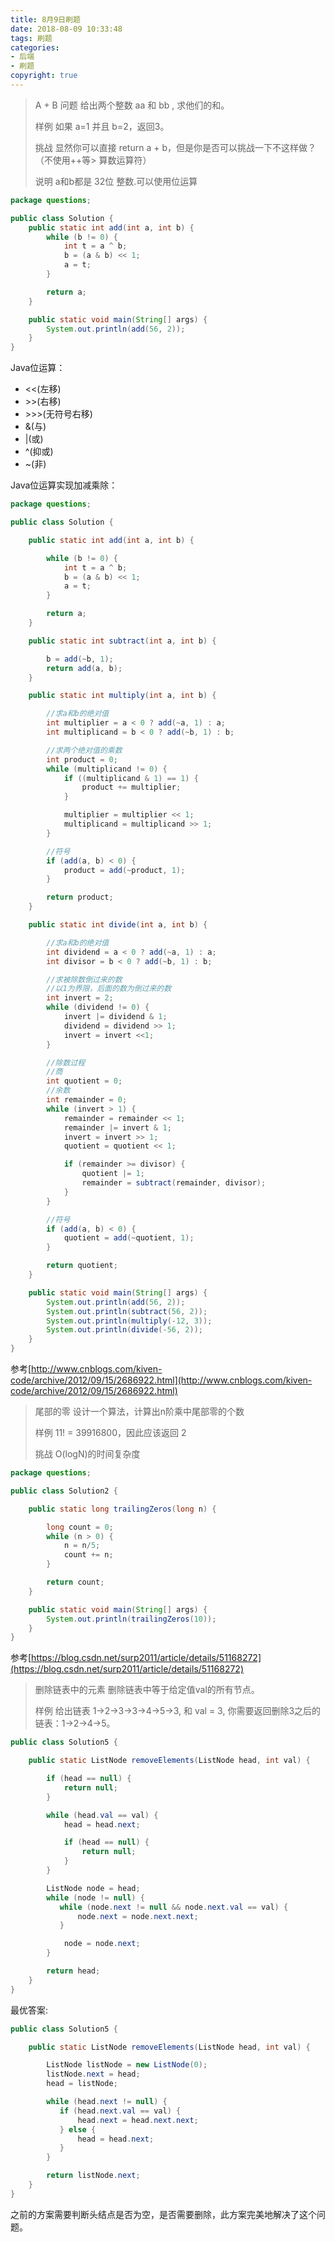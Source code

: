 ```yaml
---
title: 8月9日刷题
date: 2018-08-09 10:33:48
tags: 刷题
categories:
- 后端
- 刷题
copyright: true
---
```

>  A + B 问题
> 给出两个整数 aa 和 bb , 求他们的和。
> 
> 样例
> 如果 a=1 并且 b=2，返回3。
> 
> 挑战
> 显然你可以直接 return a + b，但是你是否可以挑战一下不这样做？（不使用++等> 算数运算符）
> 
> 说明
> a和b都是 32位 整数.可以使用位运算
> 
  
<!--more-->  
  
```java
package questions;

public class Solution {
    public static int add(int a, int b) {
        while (b != 0) {
            int t = a ^ b;
            b = (a & b) << 1;
            a = t;
        }

        return a;
    }

    public static void main(String[] args) {
        System.out.println(add(56, 2));
    }
}
```
  
Java位运算：  
  
* &lt;&lt;(左移)
* &gt;&gt;(右移)
* &gt;&gt;&gt;(无符号右移)
* &(与)
* |(或)
* ^(抑或)
* ~(非)
  
Java位运算实现加减乘除：  
  
```java
package questions;

public class Solution {

    public static int add(int a, int b) {

        while (b != 0) {
            int t = a ^ b;
            b = (a & b) << 1;
            a = t;
        }

        return a;
    }

    public static int subtract(int a, int b) {

        b = add(~b, 1);
        return add(a, b);
    }

    public static int multiply(int a, int b) {

        //求a和b的绝对值
        int multiplier = a < 0 ? add(~a, 1) : a;
        int multiplicand = b < 0 ? add(~b, 1) : b;

        //求两个绝对值的乘数
        int product = 0;
        while (multiplicand != 0) {
            if ((multiplicand & 1) == 1) {
                product += multiplier;
            }

            multiplier = multiplier << 1;
            multiplicand = multiplicand >> 1;
        }

        //符号
        if (add(a, b) < 0) {
            product = add(~product, 1);
        }

        return product;
    }

    public static int divide(int a, int b) {

        //求a和b的绝对值
        int dividend = a < 0 ? add(~a, 1) : a;
        int divisor = b < 0 ? add(~b, 1) : b;

        //求被除数倒过来的数
        //以1为界限，后面的数为倒过来的数
        int invert = 2;
        while (dividend != 0) {
            invert |= dividend & 1;
            dividend = dividend >> 1;
            invert = invert <<1;
        }

        //除数过程
        //商
        int quotient = 0;
        //余数
        int remainder = 0;
        while (invert > 1) {
            remainder = remainder << 1;
            remainder |= invert & 1;
            invert = invert >> 1;
            quotient = quotient << 1;

            if (remainder >= divisor) {
                quotient |= 1;
                remainder = subtract(remainder, divisor);
            }
        }

        //符号
        if (add(a, b) < 0) {
            quotient = add(~quotient, 1);
        }

        return quotient;
    }

    public static void main(String[] args) {
        System.out.println(add(56, 2));
        System.out.println(subtract(56, 2));
        System.out.println(multiply(-12, 3));
        System.out.println(divide(-56, 2));
    }
}
```
  
参考[http://www.cnblogs.com/kiven-code/archive/2012/09/15/2686922.html](http://www.cnblogs.com/kiven-code/archive/2012/09/15/2686922.html)  
  
> 尾部的零
> 设计一个算法，计算出n阶乘中尾部零的个数
> 
> 样例
> 11! = 39916800，因此应该返回 2
> 
> 挑战
> O(logN)的时间复杂度

```java
package questions;

public class Solution2 {

    public static long trailingZeros(long n) {

        long count = 0;
        while (n > 0) {
            n = n/5;
            count += n;
        }

        return count;
    }

    public static void main(String[] args) {
        System.out.println(trailingZeros(10));
    }
}
```
  
参考[https://blog.csdn.net/surp2011/article/details/51168272](https://blog.csdn.net/surp2011/article/details/51168272)  
  
> 删除链表中的元素
> 删除链表中等于给定值val的所有节点。
> 
> 样例
> 给出链表 1->2->3->3->4->5->3, 和 val = 3, 你需要返回删除3之后的链表：1->2->4->5。

```java
public class Solution5 {

    public static ListNode removeElements(ListNode head, int val) {

        if (head == null) {
            return null;
        }

        while (head.val == val) {
            head = head.next;

            if (head == null) {
                return null;
            }
        }

        ListNode node = head;
        while (node != null) {
           while (node.next != null && node.next.val == val) {
               node.next = node.next.next;
           }

            node = node.next;
        }

        return head;
    }
}
```
  
最优答案:  
  
```java
public class Solution5 {

    public static ListNode removeElements(ListNode head, int val) {

        ListNode listNode = new ListNode(0);
        listNode.next = head;
        head = listNode;

        while (head.next != null) {
           if (head.next.val == val) {
               head.next = head.next.next;
           } else {
               head = head.next;
           }
        }

        return listNode.next;
    }
}
```
  
之前的方案需要判断头结点是否为空，是否需要删除，此方案完美地解决了这个问题。
